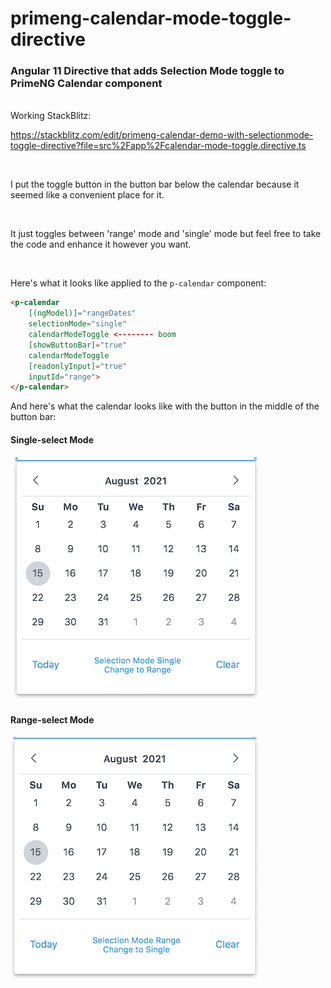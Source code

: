 # primeng-calendar-mode-toggle-directive
### Angular 11 Directive that adds Selection Mode toggle to PrimeNG Calendar component

<br>
Working StackBlitz:

https://stackblitz.com/edit/primeng-calendar-demo-with-selectionmode-toggle-directive?file=src%2Fapp%2Fcalendar-mode-toggle.directive.ts

<br>

I put the toggle button in the button bar below the calendar because it seemed like a convenient place for it.

<br>

It just toggles between 'range' mode and 'single' mode but feel free to take the code and enhance it however you want.

<br>

Here's what it looks like applied to the `p-calendar` component:

```html
<p-calendar 
    [(ngModel)]="rangeDates"
    selectionMode="single"
    calendarModeToggle <-------- boom
    [showButtonBar]="true"
    calendarModeToggle
    [readonlyInput]="true"
    inputId="range">
</p-calendar>
```

And here's what the calendar looks like with the button in the middle of the button bar:

#### Single-select Mode

![Calendar in Single-select Mode](/images/mode-single.png?raw=true)

#### Range-select Mode

![Calendar in Range-select Mode](/images/mode-range.png?raw=true)
